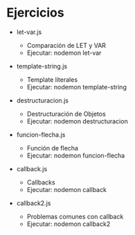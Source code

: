 # Ejercicios

+ let-var.js 
	+ Comparación de LET y VAR
	+ Ejecutar: nodemon let-var

+ template-string.js 
	+ Template literales
	+ Ejecutar: nodemon template-string
+ destructuracion.js
	+ Destructuración de Objetos
	+ Ejecutar: nodemon destructuracion
+ funcion-flecha.js
	+ Función de flecha
	+ Ejecutar: nodemon funcion-flecha
+ callback.js
	+ Callbacks
	+ Ejecutar: nodemon callback
+ callback2.js
	+ Problemas comunes con callback
	+ Ejecutar: nodemon callback2

